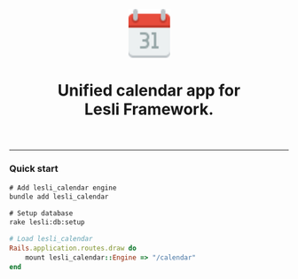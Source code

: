 <header align="center" class="lesli-documentation-header">
    <img width="75" class="engine-logo" alt="LesliCalendar logo" src="../app/assets/images/lesli_calendar/calendar-logo.svg" />
    <h1 align="center">
        Unified calendar app for<br />
        <span class="lesli-title-colored">Lesli Framework.</span>
    </h1>
</header>

<hr/>

### Quick start

```shell
# Add lesli_calendar engine
bundle add lesli_calendar
```

```shell
# Setup database
rake lesli:db:setup
```

```ruby
# Load lesli_calendar
Rails.application.routes.draw do
    mount lesli_calendar::Engine => "/calendar"
end
```
